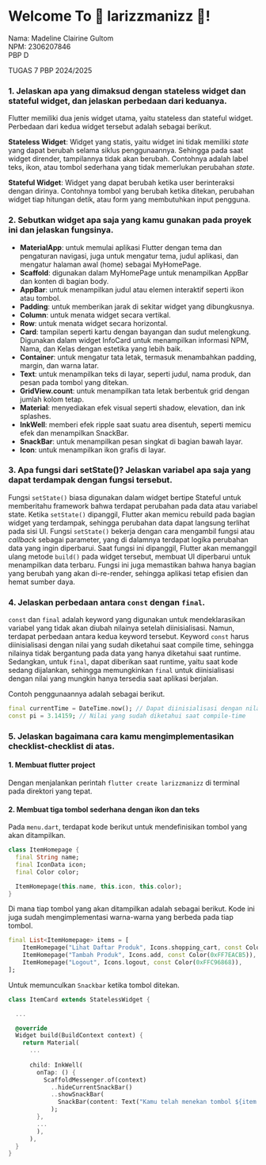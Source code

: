 # Welcome To 🍪 larizzmanizz 🍪!
Nama: Madeline Clairine Gultom\
NPM: 2306207846\
PBP D

<!-- <details><summary>TUGAS 7: Elemen Dasar Flutter</summary> -->
TUGAS 7 PBP 2024/2025

### 1. Jelaskan apa yang dimaksud dengan stateless widget dan stateful widget, dan jelaskan perbedaan dari keduanya.
Flutter memiliki dua jenis widget utama, yaitu stateless dan stateful widget. Perbedaan dari kedua widget tersebut adalah sebagai berikut.

**Stateless Widget**: Widget yang statis, yaitu widget ini tidak memiliki _state_ yang dapat berubah selama siklus penggunaannya. Sehingga pada saat widget dirender, tampilannya tidak akan berubah. Contohnya adalah label teks, ikon, atau tombol sederhana yang tidak memerlukan perubahan _state_.

**Stateful Widget**: Widget yang dapat berubah ketika user berinteraksi dengan dirinya. Contohnya tombol yang berubah ketika ditekan, perubahan widget tiap hitungan detik, atau form yang membutuhkan input pengguna.

### 2. Sebutkan widget apa saja yang kamu gunakan pada proyek ini dan jelaskan fungsinya.
- **MaterialApp**: untuk memulai aplikasi Flutter dengan tema dan pengaturan navigasi, juga untuk mengatur tema, judul aplikasi, dan mengatur halaman awal (home) sebagai MyHomePage.
- **Scaffold**: digunakan dalam MyHomePage untuk menampilkan AppBar dan konten di bagian body.
- **AppBar**: untuk menampilkan judul atau elemen interaktif seperti ikon atau tombol.
- **Padding**: untuk memberikan jarak di sekitar widget yang dibungkusnya.
- **Column**: untuk menata widget secara vertikal.
- **Row**: untuk menata widget secara horizontal.
- **Card**: tampilan seperti kartu dengan bayangan dan sudut melengkung. Digunakan dalam widget InfoCard untuk menampilkan informasi NPM, Nama, dan Kelas dengan estetika yang lebih baik.
- **Container**: untuk mengatur tata letak, termasuk menambahkan padding, margin, dan warna latar.
- **Text**: untuk menampilkan teks di layar, seperti judul, nama produk, dan pesan pada tombol yang ditekan.
- **GridView.count**: untuk menampilkan tata letak berbentuk grid dengan jumlah kolom tetap.
- **Material**: menyediakan efek visual seperti shadow, elevation, dan ink splashes.
- **InkWell**: memberi efek ripple saat suatu area disentuh, seperti memicu efek dan menampilkan SnackBar.
- **SnackBar**: untuk menampilkan pesan singkat di bagian bawah layar.
- **Icon**: untuk menampilkan ikon grafis di layar.

### 3. Apa fungsi dari setState()? Jelaskan variabel apa saja yang dapat terdampak dengan fungsi tersebut.
Fungsi `setState()` biasa digunakan dalam widget bertipe Stateful untuk memberitahu framework bahwa terdapat perubahan pada data atau variabel state. Ketika `setState()` dipanggil, Flutter akan memicu rebuild pada bagian widget yang terdampak, sehingga perubahan data dapat langsung terlihat pada sisi UI. Fungsi `setState()` bekerja dengan cara mengambil fungsi atau _callback_ sebagai parameter, yang di dalamnya terdapat logika perubahan data yang ingin diperbarui. Saat fungsi ini dipanggil, Flutter akan memanggil ulang metode `build()` pada widget tersebut, membuat UI diperbarui untuk menampilkan data terbaru. Fungsi ini juga memastikan bahwa hanya bagian yang berubah yang akan di-re-render, sehingga aplikasi tetap efisien dan hemat sumber daya.

### 4. Jelaskan perbedaan antara `const` dengan `final`.
`const` dan `final` adalah keyword yang digunakan untuk mendeklarasikan variabel yang tidak akan diubah nilainya setelah diinisialisasi. Namun, terdapat perbedaan antara kedua keyword tersebut. Keyword `const` harus diinisialisasi dengan nilai yang sudah diketahui saat compile time, sehingga nilainya tidak bergantung pada data yang hanya diketahui saat runtime. Sedangkan, untuk `final`, dapat diberikan saat runtime, yaitu saat kode sedang dijalankan, sehingga memungkinkan `final` untuk diinisialisasi dengan nilai yang mungkin hanya tersedia saat aplikasi berjalan.

Contoh penggunaannya adalah sebagai berikut.
```dart
final currentTime = DateTime.now(); // Dapat diinisialisasi dengan nilai yang diketahui saat runtime
const pi = 3.14159; // Nilai yang sudah diketahui saat compile-time
```

### 5. Jelaskan bagaimana cara kamu mengimplementasikan checklist-checklist di atas.
#### 1. Membuat flutter project
Dengan menjalankan perintah `flutter create larizzmanizz` di terminal pada direktori yang tepat.

#### 2. Membuat tiga tombol sederhana dengan ikon dan teks
Pada `menu.dart`, terdapat kode berikut untuk mendefinisikan tombol yang akan ditampilkan.
```dart
class ItemHomepage {
  final String name;
  final IconData icon;
  final Color color;

  ItemHomepage(this.name, this.icon, this.color);
}
```

Di mana tiap tombol yang akan ditampilkan adalah sebagai berikut. Kode ini juga sudah mengimplementasi warna-warna yang berbeda pada tiap tombol.
```dart
final List<ItemHomepage> items = [
    ItemHomepage("Lihat Daftar Produk", Icons.shopping_cart, const Color(0xFFFADFA1)),
    ItemHomepage("Tambah Produk", Icons.add, const Color(0xFF7EACB5)),
    ItemHomepage("Logout", Icons.logout, const Color(0xFFC96868)),
];
```

Untuk memunculkan `Snackbar` ketika tombol ditekan.
```dart
class ItemCard extends StatelessWidget {

  ...

  @override
  Widget build(BuildContext context) {
    return Material(
      ...
      
      child: InkWell(
        onTap: () {
          ScaffoldMessenger.of(context)
            ..hideCurrentSnackBar()
            ..showSnackBar(
              SnackBar(content: Text("Kamu telah menekan tombol ${item.name}!"))
            );
        },
        ...
        ),
      ),
  }
}
```